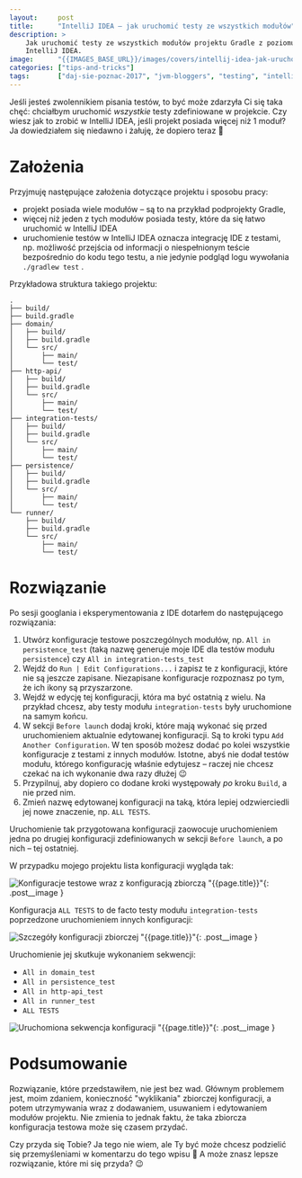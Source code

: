```yaml
---
layout:     post
title:      "IntelliJ IDEA — jak uruchomić testy ze wszystkich modułów"
description: >
    Jak uruchomić testy ze wszystkich modułów projektu Gradle z poziomu
    IntelliJ IDEA.
image:      "{{IMAGES_BASE_URL}}/images/covers/intellij-idea-jak-uruchomic-testy-ze-wszystkich-modulow.png"
categories: ["tips-and-tricks"]
tags:       ["daj-sie-poznac-2017", "jvm-bloggers", "testing", "intellij-idea", "gradle"]
---
```


Jeśli jesteś zwolennikiem pisania testów, to być może zdarzyła Ci się taka chęć:
chciałbym uruchomić *wszystkie* testy zdefiniowane w projekcie. Czy wiesz jak to zrobić
w IntelliJ IDEA, jeśli projekt posiada więcej niż 1 moduł? Ja dowiedziałem się niedawno
i żałuję, że dopiero teraz 🙂

# Założenia

Przyjmuję następujące założenia dotyczące projektu i sposobu pracy:

* projekt posiada wiele modułów – są to na przykład podprojekty Gradle,
* więcej niż jeden z tych modułów posiada testy, które da się łatwo uruchomić
  w IntelliJ IDEA
* uruchomienie testów w IntelliJ IDEA oznacza integrację IDE z testami, np. możliwość
  przejścia od informacji o niespełnionym teście bezpośrednio do kodu tego testu,
  a nie jedynie podgląd logu wywołania `./gradlew test` .
  
Przykładowa struktura takiego projektu:
```
.
├── build/
├── build.gradle
├── domain/
│   ├── build/
│   ├── build.gradle
│   └── src/
│       ├── main/
│       └── test/
├── http-api/
│   ├── build/
│   ├── build.gradle
│   └── src/
│       ├── main/
│       └── test/
├── integration-tests/
│   ├── build/
│   ├── build.gradle
│   └── src/
│       ├── main/
│       └── test/
├── persistence/
│   ├── build/
│   ├── build.gradle
│   └── src/
│       ├── main/
│       └── test/
└── runner/
    ├── build/
    ├── build.gradle
    └── src/
        ├── main/
        └── test/
```
  
# Rozwiązanie

Po sesji googlania i eksperymentowania z IDE dotarłem do następującego rozwiązania:

1. Utwórz konfiguracje testowe poszczególnych modułów, np. `All in persistence_test`
   (taką nazwę generuje moje IDE dla testów modułu `persistence`)
   czy `All in integration-tests_test`
1. Wejdź do `Run | Edit Configurations...` i zapisz te z konfiguracji,
   które nie są jeszcze zapisane. Niezapisane konfiguracje rozpoznasz po tym, że ich
   ikony są przyszarzone.
1. Wejdź w edycję tej konfiguracji, która ma być ostatnią z wielu. Na przykład
   chcesz, aby testy modułu `integration-tests` były uruchomione na samym końcu.
1. W sekcji `Before launch` dodaj kroki, które mają wykonać się przed uruchomieniem
   aktualnie edytowanej konfiguracji. Są to kroki typu `Add Another Configuration`.
   W ten sposób możesz dodać po kolei wszystkie konfiguracje z testami z innych modułów.
   Istotne, abyś nie dodał testów modułu, którego konfigurację właśnie edytujesz –
   raczej nie chcesz czekać na ich wykonanie dwa razy dłużej 😉
1. Przypilnuj, aby dopiero co dodane kroki występowały *po* kroku `Build`, a nie przed
   nim.
1. Zmień nazwę edytowanej konfiguracji na taką, która lepiej odzwierciedli jej nowe
   znaczenie, np. `ALL TESTS`.

Uruchomienie tak przygotowana konfiguracji zaowocuje uruchomieniem jedna po drugiej
konfiguracji zdefiniowanych w sekcji `Before launch`, a po nich – tej ostatniej.

W przypadku mojego projektu lista konfiguracji wygląda tak:

![Konfiguracje testowe wraz z konfiguracją zbiorczą "{{page.title}}"]( {{IMAGES_BASE_URL}}/images/content/intellij-idea-jak-uruchomic-testy-ze-wszystkich-modulow/all-tests-edit.png ){: .post__image }

Konfiguracja `ALL TESTS` to de facto testy modułu
`integration-tests` poprzedzone uruchomieniem innych konfiguracji: 

![Szczegóły konfiguracji zbiorczej "{{page.title}}"]( {{IMAGES_BASE_URL}}/images/content/intellij-idea-jak-uruchomic-testy-ze-wszystkich-modulow/all-tests-before-launch.png ){: .post__image }

Uruchomienie jej skutkuje wykonaniem sekwencji:

* `All in domain_test`
* `All in persistence_test`
* `All in http-api_test`
* `All in runner_test`
* `ALL TESTS`

![Uruchomiona sekwencja konfiguracji "{{page.title}}"]( {{IMAGES_BASE_URL}}/images/content/intellij-idea-jak-uruchomic-testy-ze-wszystkich-modulow/all-tests-sequence.png ){: .post__image }

# Podsumowanie

Rozwiązanie, które przedstawiłem, nie jest bez wad. Głównym problemem jest,
moim zdaniem, konieczność "wyklikania" zbiorczej konfiguracji, a potem utrzymywania
wraz z dodawaniem, usuwaniem i edytowaniem modułów projektu.
Nie zmienia to jednak faktu, że taka zbiorcza konfiguracja testowa może się
czasem przydać.

Czy przyda się Tobie? Ja tego nie wiem, ale Ty być może chcesz podzielić
się przemyśleniami w komentarzu do tego wpisu 🙂 A może znasz lepsze
rozwiązanie, które mi się przyda? 😉